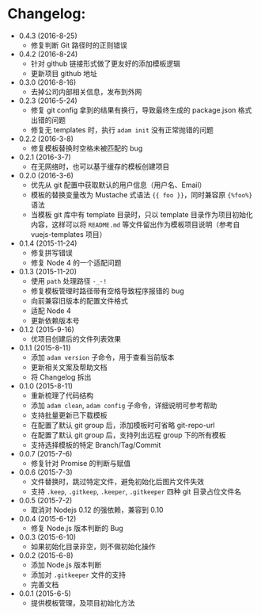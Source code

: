 # Changelog:

+ 0.4.3 (2016-8-25)
    - 修复判断 Git 路径时的正则错误
+ 0.4.2 (2016-8-24)
    - 针对 github 链接形式做了更友好的添加模板逻辑
    - 更新项目 github 地址
+ 0.3.0 (2016-8-16)
    - 去掉公司内部相关信息，发布到外网
+ 0.2.3 (2016-5-24)
    - 修复 git config 拿到的结果有换行，导致最终生成的 package.json 格式出错的问题
    - 修复无 templates 时，执行 `adam init` 没有正常抛错的问题
+ 0.2.2 (2016-3-8)
    - 修复模板替换时空格未被匹配的 bug
+ 0.2.1 (2016-3-7)
    - 在无网络时，也可以基于缓存的模板创建项目
+ 0.2.0 (2016-3-6)
    - 优先从 git 配置中获取默认的用户信息（用户名、Email）
    - 模板的替换变量改为 Mustache 式语法 `{{ foo }}`，同时兼容原 `{%foo%}` 语法
    - 当模板 git 库中有 template 目录时，只以 template 目录作为项目初始化内容，这样可以将 `README.md` 等文件留出作为模板项目说明（参考自 vuejs-templates 项目）
+ 0.1.4 (2015-11-24)
    - 修复拼写错误
    - 修复 Node 4 的一个适配问题
+ 0.1.3 (2015-11-20)
    - 使用 `path` 处理路径 `-_-!`
    - 修复模板管理时路径带有空格导致程序报错的 bug
    - 向前兼容旧版本的配置文件格式
    - 适配 Node 4
    - 更新依赖版本号
+ 0.1.2 (2015-9-16)
    - 优项目创建后的文件列表效果
+ 0.1.1 (2015-8-11)
    - 添加 `adam version` 子命令，用于查看当前版本
    - 更新相关文案及帮助文档
    - 将 Changelog 拆出
+ 0.1.0 (2015-8-11)
    - 重新梳理了代码结构
    - 添加 `adam clean`, `adam config` 子命令，详细说明可参考帮助
    - 支持批量更新已下载模板
    - 在配置了默认 git group 后，添加模板时可省略 git-repo-url
    - 在配置了默认 git group 后，支持列出远程 group 下的所有模板
    - 支持选择模板的特定 Branch/Tag/Commit
+ 0.0.7 (2015-7-6)
    - 修复针对 Promise 的判断与赋值
+ 0.0.6 (2015-7-3)
    - 文件替换时，跳过特定文件，避免初始化后图片文件失效
    - 支持 `.keep`, `.gitkeep`, `.keeper`, `.gitkeeper` 四种 git 目录占位文件名
+ 0.0.5 (2015-7-2)
    - 取消对 Nodejs 0.12 的强依赖，兼容到 0.10
+ 0.0.4 (2015-6-12)
    - 修复 Node.js 版本判断的 Bug
+ 0.0.3 (2015-6-10)
    - 如果初始化目录非空，则不做初始化操作
+ 0.0.2 (2015-6-8)
    - 添加 Node.js 版本判断
    - 添加对 `.gitkeeper` 文件的支持
    - 完善文档
+ 0.0.1 (2015-6-5)
    - 提供模板管理，及项目初始化方法
